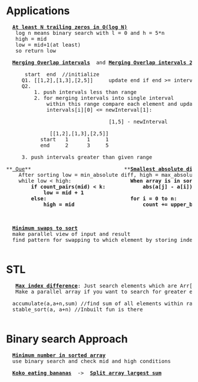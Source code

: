 # Applications
  <pre>
  <b><a href="https://github.com/teja963/Advanced-DSA-and-CS-Theory/blob/master/Searching%20Sorting/15.%20atleast%20trailing%20zeros.cpp">At least N trailing zeros in O(log N)</a></b>
   log n means binary search with l = 0 and h = 5*n
   high = mid
   low = mid+1(at least)
   so return low
   
  <b><a href="https://github.com/teja963/Advanced-DSA-and-CS-Theory/blob/master/Searching%20Sorting/17.%20merging%20overlap%20intervals.cpp">Merging Overlap intervals</a></b>  and <b><a href="https://github.com/teja963/Advanced-DSA-and-CS-Theory/blob/master/Searching%20Sorting/18.%20Merging%20overlap%20intervals%202.cpp">Merging Overlap intervals 2</a></b>
     
      start  end  //initialize
     Q1. [[1,2],[1,3],[2,5]]     update end if end >= intervals[i][0]  //merging intervals case
     Q2. 
         1. push intervals less than range
         2. for merging intervals into single interval 
             within this range compare each element and update( initializing start,end = newInterval)
             intervals[i][0] <= newInterval[1]:
             
		                         [1,5] - newInterval
		      
		      [[1,2],[1,3],[2,5]]
	       start   1      1     1 
	       end     2      3     5
	       
	 3. push intervals greater than given range
         
**<a href="https://practice.geeksforgeeks.org/problems/smallest-absolute-difference4320/1#"> Que</a>**                              **<b><a href="https://github.com/teja963/DSA-and-MYSQL/blob/master/Searching%20Sorting/27.%20Smallest%20Absolute%20difference.cpp">Smallest absolute difference</a></b>**
  	After sorting low = min_absolute diff, high = max_absolute diff in O(N)
  	while low < high:					<b>When array is in sorted order we can find the no. of absolute diff
  	  	if count_pairs(mid) < k:			abs(a[j] - a[i]) <= mid in O(N log N)
  	  		low = mid + 1
  	  	else:							for i = 0 to n:
  	  		high = mid						count += upper_bound(a+i, a+n, a[i]+mid) - (a+i+1)
  	  							</b>	
  	  			  		
  
  <b><a href="https://github.com/teja963/Advanced-DSA/blob/master/Searching%20Sorting/29.%20Min%20Swaps%20to%20sort.cpp">Minimum swaps to sort</a></b>
  make parallel view of input and result
  find pattern for swapping to which element by storing indexes
   </pre>
   
# STL
  <pre>
   <b><a href="https://github.com/teja963/Advanced-DSA/blob/master/Searching%20Sorting/32.%20Max%20index%20difference.cpp">Max index difference</a></b>: Just search elements which are Arr[i] <= Arr[j] by making parallel view
   Make a parallel array if you want to search for greater elements instead of searching all logic 
 
  accumulate(a,a+n,sum) //find sum of all elements within range, we can modify it
  stable_sort(a, a+n) //Inbuilt fun is there
  </pre>
  
# Binary search Approach
  <pre>
  <b><a href="https://github.com/teja963/Advanced-DSA/tree/master/Searching%20Sorting">Minimum number in sorted array</a></b>
  use binary search and check mid and high conditions
  
  <b><a href="https://github.com/teja963/Advanced-DSA-and-CS-Theory/blob/master/Searching%20Sorting/26.%20Koko%20Eating%20Bananas.cpp">Koko eating bananas</a></b>  ->  <b><a href="https://github.com/teja963/Advanced-DSA-and-CS-Theory/blob/master/Searching%20Sorting/25.Split%20array%20largest%20sum.cpp">Split array largest sum</a></b>
  </pre>
